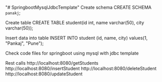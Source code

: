 "# SpringbootMysqlJdbcTemplate" 
Create schema
CREATE SCHEMA `panakj`;

Create table
CREATE TABLE student(id int, name varchar(50), city varchar(50));

Insert data into table
INSERT INTO student (id, name, city) values(1, "Pankaj", "Pune");

Check code files for springboot using mysql with jdbc template

Rest calls
http://localhost:8080/getStudents
http://localhost:8080/insertStudent
http://localhost:8080/deleteStudent
http://localhost:8080/updateStudent

